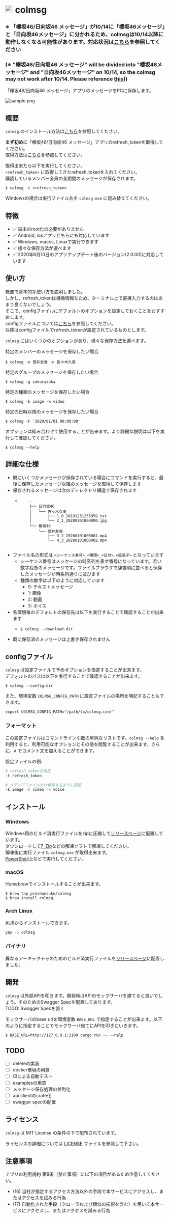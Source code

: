 # <img src="https://lh3.googleusercontent.com/NJqDujmTh1rwBtdnoOFci0bXNSNcm9pNjg93IfOkVGnjJC8hS5fzupnWFvOgqVqR7FY=s180" width="24px" alt="欅坂46/日向坂46 メッセージのロゴ"> colmsg

### ※ **「欅坂46/日向坂46 メッセージ」が10/14に「櫻坂46メッセージ」と「日向坂46メッセージ」に分かれるため、colmsgは10/14以降に動作しなくなる可能性があります。対応状況は[こちら](https://github.com/proshunsuke/colmsg/issues/33)を参照してください**  
### (※ **"欅坂46/日向坂46 メッセージ" will be divided into "櫻坂46メッセージ" and "日向坂46メッセージ" on 10/14, so the colmsg may not work after 10/14. Please reference [this](https://github.com/proshunsuke/colmsg/issues/33))**)

「欅坂46/日向坂46 メッセージ」アプリのメッセージをPCに保存します。

![sample.png](https://user-images.githubusercontent.com/3148511/85219015-fef60580-b3da-11ea-8b99-51666d27abe3.png)

## 概要

`colmsg` のインストール方法は[こちら](#インストール)を参照してください。

**まず初めに**「欅坂46/日向坂46 メッセージ」アプリのrefresh_tokenを取得してください。  
取得方法は[こちら](doc/how_to_get_refresh_token.md)を参照してください。

取得出来たら以下を実行してください。  
`<refresh_token>` に取得してきたrefresh_tokenを入れてください。  
購読しているメンバー全員の全期間のメッセージが保存されます。  

```shell script
$ colmsg -t <refresh_token>
```

Windowsの場合は実行ファイル名を `colmsg.exe` に読み替えてください。

## 特徴

* ✅ 端末のroot化の必要がありません
* ✅ Android, iosアプリどちらにも対応しています
* ✅ Windows, macos, Linuxで実行できます
* ✅ 様々な保存方法が選べます
* ✅ 2020年6月10日のアプリアップデート後のバージョン(2.0.00)に対応しています

## 使い方

概要で基本的な使い方を説明しました。  
しかし、refresh_tokenは機微情報なため、ターミナル上で直接入力するのはあまり良くないでしょう。  
そこで、configファイルにデフォルトのオプションを設定しておくことをおすすめします。  
configファイルについては[こちら](#configファイル)を参照してください。  
以降はconfigファイルでrefresh_tokenが設定されているものとします。

`colmsg` にはいくつかのオプションがあり、様々な保存方法を選べます。

特定のメンバーのメッセージを保存したい場合

```shell script
$ colmsg -n 菅井友香 -n 佐々木久美
```

特定のグループのメッセージを保存したい場合

```shell script
$ colmsg -g sakurazaka
```

特定の種類のメッセージを保存したい場合

```shell script
$ colmsg -k image -k video
```

特定の日時以降のメッセージを保存したい場合

```shell script
$ colmsg -F '2020/01/01 00:00:00'
```

オプションは組み合わせて使用することが出来ます。より詳細な説明は以下を実行して確認してください。

```shell script
$ colmsg --help
```

## 詳細な仕様

* 既にいくつかメッセージが保存されている場合にコマンドを実行すると、最後に保存したメッセージ以降のメッセージを取得して保存します  
* 保存されるメッセージは次のディレクトリ構造で保存されます
  * ```shell script
        .
        ├── 日向坂46
        │   └── 佐々木久美
        │       ├── 1_0_20191231235959.txt
        │       └── 2_1_20200101000000.jpg
        └── 欅坂46
            └── 菅井友香
                ├── 3_2_20200101000001.mp4
                └── 4_3_20200101000002.mp4
        
    ```
* ファイル名の形式は `<シーケンス番号>_<種類>_<日付>.<拡張子>` となっています
  * シーケンス番号はメッセージの時系列を表す番号になっています。若い数字程昔のメッセージです。ファイルブラウザで辞書順に並べると保存したメッセージが時系列通りに並びます
  * 種類の数字は以下のように対応しています
    * 0: テキストメッセージ
    * 1: 画像
    * 2: 動画
    * 3: ボイス
* 各環境毎のデフォルトの保存先は以下を実行することで確認することが出来ます
  * ```shell script
    $ colmsg --download-dir
    ```
* 既に保存済のメッセージは上書き保存されません

## configファイル

`colmsg` は設定ファイルで予めオプションを指定することが出来ます。  
デフォルトのパスは以下を実行することで確認することが出来ます。

```shell script
$ colmsg --config-dir
```
また、環境変数 `COLMSG_CONFIG_PATH` に設定ファイルの場所を明記することもできます。

```shell script
export COLMSG_CONFIG_PATH="/path/to/colmsg.conf"
```

### フォーマット

この設定ファイルはコマンドライン引数の単純なリストです。`colmsg --help` を利用すると、利用可能なオプションとその値を閲覧することが出来ます。さらに、`#` でコメント文を加えることができます。

設定ファイルの例:

```bash
# refresh_tokenを指定
-t refresh_token

# メディアファイルだけ保存するように設定
-k image -k video -k voice
```

## インストール

### Windows

Windows用のビルド済実行ファイルをzipに圧縮して[リリースページ](https://github.com/proshunsuke/colmsg/releases)に配置しています。  
ダウンロードして[7-Zip](https://sevenzip.osdn.jp/)などの解凍ソフトで解凍してください。  
解凍後に実行ファイル `colmsg.exe` が取得出来ます。  
[PowerShell](https://docs.microsoft.com/ja-jp/powershell/)上などで実行してください。

### macOS

Homebrewでインストールすることが出来ます。

```shell script
$ brew tap proshunsuke/colmsg
$ brew install colmsg
```

### Arch Linux

[AUR](https://aur.archlinux.org/packages/colmsg/)からインストールできます。

```bash
yay -S colmsg
```

### バイナリ

異なるアーキテクチャのためのビルド済実行ファイルを[リリースページ](https://github.com/proshunsuke/colmsg/releases)に配置しました。

## 開発

`colmsg` は外部APIを叩きます。開発時はAPIのモックサーバを建てると良いでしょう。そのためのSwagger Specを配置してあります。  
TODO: Swagger Specを置く

モックサーバのbase urlを環境変数 `BASE_URL` で指定することが出来ます。以下のように指定することでモックサーバ宛てにAPIを叩きにいきます。

```shell script
$ BASE_URL=http://127.0.0.1:3100 cargo run -- --help
```

## TODO

* [ ] deleteの実装
* [ ] docker環境の用意
* [ ] CIによる自動テスト
* [ ] examplesの用意
* [ ] メッセージ保存処理の並列化
* [ ] api clientのcrate化
* [ ] swagger specの配置

## ライセンス

`colmsg` は MIT License の条件の下で配布されています。

ライセンスの詳細については [LICENSE](LICENSE.txt) ファイルを参照して下さい。

## 注意事項

アプリの利用規約 第8条（禁止事項）に以下の項目があるため注意してください。

* (16) 当社が指定するアクセス方法以外の手段で本サービスにアクセスし、またはアクセスを試みる行為
* (17) 自動化された手段（クローラおよび類似の技術を含む）を用いて本サービスにアクセスし、またはアクセスを試みる行為 
